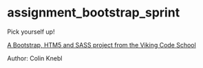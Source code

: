 assignment_bootstrap_sprint
===========================

Pick yourself up!

[A Bootstrap, HTM5 and SASS project from the Viking Code School](http://www.vikingcodeschool.com)

Author: Colin Knebl